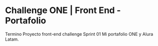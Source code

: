 # Challenge ONE | Front End -  Portafolio

Termino Proyecto front-end challenge Sprint 01 Mi portafolio ONE y Alura Latam.

